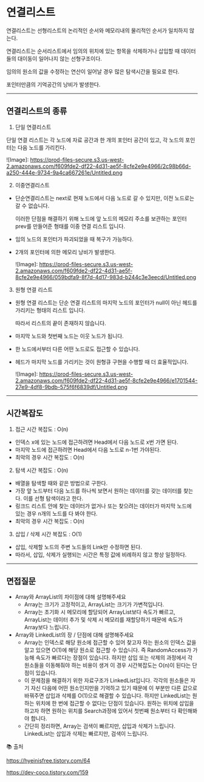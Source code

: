 # 연결리스트

연결리스트는 선형리스트의 논리적인 순서와 메모리내의 물리적인 순서가 일치하지 않는다.

연결리스트는 순서리스트에서 임의의 위치에 있는 항목을 삭제하거나 삽입할 때 데이터들의 대이동이 일어나지 않는 선형구조이다. 

임의의 원소의 값을 수정하는 연산이 일어날 경우 많은 탐색시간을 필요로 한다. 

포인터만큼의 기억공간의 낭비가 발생한다. 

---

## 연결리스트의 종류

1) 단일 연결리스트

단일 연결 리스트는 각 노드에 자료 공간과 한 개의 포인터 공간이 있고, 각 노드의 포인터는 다음 노드를 가리킨다. 

![Image]: https://prod-files-secure.s3.us-west-2.amazonaws.com/f609fde2-df22-4d31-ae5f-8cfe2e9e4966/2c98b66d-a250-444e-9734-9a4ca667261e/Untitled.png

2) 이중연결리스트

- 단순연결리스트는 next로 현재 노드에서 다음 노드로 갈 수 있지만, 이전 노드로는 갈 수 없습니다.
    
    이러한 단점을 해결하기 위해 노드에 앞 노드의 메모리 주소를 보관하는 포인터 prev를 만들어준 형태를 이중 연결 리스트 입니다. 
    
- 임의 노드의 포인터가 파괴되었을 때 복구가 가능하다.
- 2개의 포인터에 의한 메모리 낭비가 발생한다.
    
    ![Image]: https://prod-files-secure.s3.us-west-2.amazonaws.com/f609fde2-df22-4d31-ae5f-8cfe2e9e4966/059bdfa9-8f7d-4d17-983d-b244c3e3eecd/Untitled.png
    

3) 원형 연결 리스트

- 원형 연결 리스트는 단순 연결 리스트의 마지막 노드의 포인터가 null이 아닌 헤드를 가리키는 형태의 리스트 입니다.
    
    따라서 리스트의 끝이 존재하지 않습니다. 
    
- 마지막 노드와 첫번째 노드는 이웃 노드가 됩니다.
- 한 노드에서부터 다른 어떤 노드로도 접근할 수 있습니다.
- 헤드가 마지막 노드를 가리키는 것이 원형큐 구현을 수행할 때 더 효율적입니다.
    
    ![Image]: https://prod-files-secure.s3.us-west-2.amazonaws.com/f609fde2-df22-4d31-ae5f-8cfe2e9e4966/e1701544-27e9-4df8-9bdb-575f6f6839df/Untitled.png
    

---

## 시간복잡도

1) 접근 시간 복잡도 : O(n)

- 인덱스 x에 있는 노드에 접근하려면 Head에서 다음 노드로 x번 가면 된다.
- 마지막 노드에 접근하려면 Head에서 다음 노드로 n-1번 가야된다.
- 최악의 경우 시간 복잡도 : O(n)

2) 탐색 시간 복잡도 : O(n)

- 배열을 탐색할 때와 같은 방법으로 구한다.
- 가장 앞 노드부터 다음 노드를 하나씩 보면서 원하는 데이터를 갖는 데이터를 찾는다. 이를 선형 탐색이라고 한다.
- 링크드 리스트 안에 찾는 데이터가 없거나 또는 찾으려는 데이터가 마지막 노드에 있는 경우 n개의 노드를 다 봐야 한다.
- 최악의 경우 시간 복잡도 : O(n)

3) 삽입 / 삭제 시간 복잡도 : O(1)

- 삽입, 삭제할 노드의 주변 노드들의 Link만 수정하면 된다.
- 따라서, 삽입, 삭제가 실행되는 시간은 특정 값에 비례하지 않고 항상 일정하다.

 

---

## 면접질문

- Array와 ArrayList의 차이점에 대해 설명해주세요
    - Array는 크기가 고정적이고, ArrayList는 크기가 가변적입니다.
    - Array는 초기화 시 메모리에 할당되어 ArrayList보다 속도가 빠르고, ArrayList는 데이터 추가 및 삭제 시 메모리를 재할당하기 때문에 속도가 Array보다 느립니다.
- Array와 LinkedList의 장 / 단점에 대해 설명해주세요
    - Array는 인덱스로 해당 원소에 접근할 수 있어 찾고자 하는 원소의 인덱스 값을 알고 있으면 O(1)에 해당 원소로 접근할 수 있습니다. 즉 RandomAccess가 가능해 속도가 빠르다는 장점이 있습니다. 하지만 삽입 또는 삭제의 과정에서 각 원소들을 이동해줘야 하는 비용이 생겨 이 경우 시간복잡도는 O(n)이 된다는 단점이 있습니다.
    - 이 문제점을 해결하기 위한 자료구조가 LinkedList입니다. 각각의 원소들은 자기 자신 다음에 어떤 원소인지만을 기억하고 있기 때문에 이 부분만 다른 값으로 바꿔주면 삽입과 삭제를 O(1)으로 해결할 수 있습니다. 하지만 LinkedList는 원하는 위치에 한 번에 접근할 수 없다는 단점이 있습니다. 원하는 위치에 삽입을 하고자 하면 원하는 위치를 Search과정에 있어서 첫번째 원소부터 다 확인해봐야 합니다.
    - 간단히 정리하면, Array는 검색이 빠르지만, 삽입과 삭제가 느립니다. LinkedList는 삽입과 삭제는 빠르지만, 검색이 느립니다.

📚 출처

https://hyeinisfree.tistory.com/64

https://dev-coco.tistory.com/159